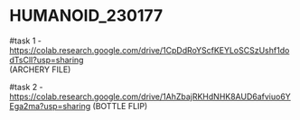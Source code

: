 # HUMANOID_230177

#task 1 - https://colab.research.google.com/drive/1CpDdRoYScfKEYLoSCSzUshf1dodTsClI?usp=sharing  
(ARCHERY FILE)

#task 2 - https://colab.research.google.com/drive/1AhZbajRKHdNHK8AUD6afviuo6YEga2ma?usp=sharing
(BOTTLE FLIP)
